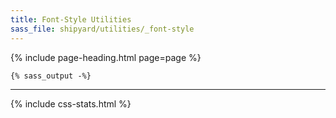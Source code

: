 ```yaml
---
title: Font-Style Utilities
sass_file: shipyard/utilities/_font-style
---
```


{% include page-heading.html page=page %}

```css
{% sass_output -%}
```

---

{% include css-stats.html %}
